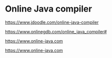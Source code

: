 
# Online Java compiler

https://www.jdoodle.com/online-java-compiler

https://www.onlinegdb.com/online_java_compiler#

https://www.online-java.com

<a href="https://www.online-java.com" target="_blank">https://www.online-java.com</a>
